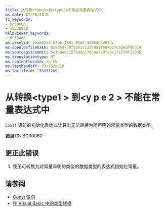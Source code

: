 ```yaml
---
title: 从转换<type1>到<type2>不能在常量表达式中
ms.date: 07/20/2015
f1_keywords:
- bc30060
- vbc30060
helpviewer_keywords:
- BC30060
ms.assetid: bea60254-67b6-4881-91d2-47854c4d073c
ms.openlocfilehash: 019da97c0f58b1c1327da1f507537c52edf4bb14
ms.sourcegitcommit: 5c1abeec15fbddcc7dbaa729fabc1f1f29f12045
ms.translationtype: MT
ms.contentlocale: zh-CN
ms.lasthandoff: 03/15/2019
ms.locfileid: "58051289"
---
```

# <a name="conversion-from-type1-to-type2-cannot-occur-in-a-constant-expression"></a>从转换\<type1 > 到\<y p e 2 > 不能在常量表达式中
`Const` 语句的初始化表达式计算出无法转换为所声明的常量类型的数据类型。  
  
 **错误 ID:** BC30060  
  
## <a name="to-correct-this-error"></a>更正此错误  
  
1.  使用可转换为对常量声明的类型的数据类型的表达式初始化常量。  
  
## <a name="see-also"></a>请参阅

- [Const 语句](../../visual-basic/language-reference/statements/const-statement.md)
- [在 Visual Basic 中的类型转换](../../visual-basic/programming-guide/language-features/data-types/type-conversions.md)
